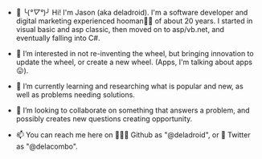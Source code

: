 - 👋 ╰(*°▽°*)╯ Hi! I'm Jason (aka deladroid).  I'm a software developer and digital marketing experienced hooman🧑🏽 of about 20 years.  I started in visual basic and asp classic, then moved on to asp/vb.net, and eventually falling into C#.  
 
- 👀 I’m interested in not re-inventing the wheel, but bringing innovation to update the wheel, or create a new wheel. (Apps, I'm talking about apps 😛).
 
- 🌱 I’m currently learning and researching what is popular and new, as well as problems needing solutions.  

- 💞️ I’m looking to collaborate on something that answers a problem, and possibly creates new questions creating opportunity.

- 📫 You can reach me here on 🧑🏽‍💻 Github as "@deladroid", or 🐔 Twitter as "@delacombo".

